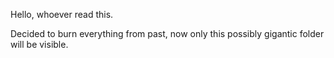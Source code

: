 Hello, whoever read this.

Decided to burn everything from past, now only this possibly gigantic folder will be visible.

